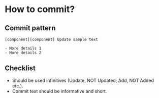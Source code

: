 # How to commit?

## Commit pattern
```text
[component][component] Update sample text

- More details 1
- More details 2
```

## Checklist
- Should be used infinitives (Update, NOT Updated; Add, NOT Added etc.).
- Commit text should be informative and short.
